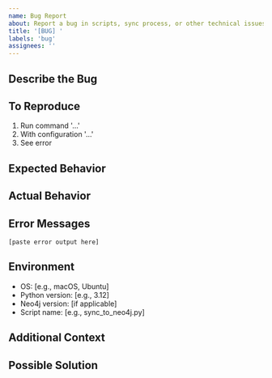 ```yaml
---
name: Bug Report
about: Report a bug in scripts, sync process, or other technical issues
title: '[BUG] '
labels: 'bug'
assignees: ''
---
```


## Describe the Bug
<!-- A clear and concise description of what the bug is -->

## To Reproduce
<!-- Steps to reproduce the behavior -->
1. Run command '...'
2. With configuration '...'
3. See error

## Expected Behavior
<!-- What you expected to happen -->

## Actual Behavior
<!-- What actually happened -->

## Error Messages
<!-- If applicable, paste any error messages -->
```
[paste error output here]
```

## Environment
<!-- Please complete the following information -->
- OS: [e.g., macOS, Ubuntu]
- Python version: [e.g., 3.12]
- Neo4j version: [if applicable]
- Script name: [e.g., sync_to_neo4j.py]

## Additional Context
<!-- Add any other context about the problem here -->

## Possible Solution
<!-- Optional: Suggest a fix if you have ideas -->